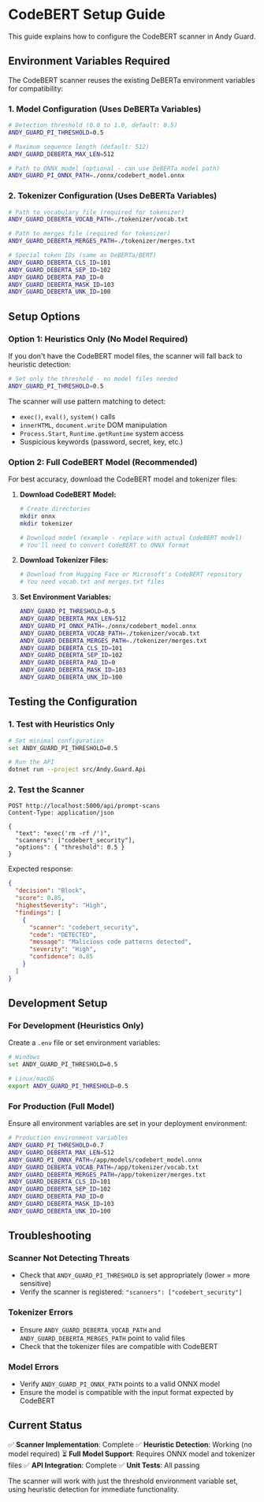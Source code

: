 # CodeBERT Setup Guide

This guide explains how to configure the CodeBERT scanner in Andy Guard.

## Environment Variables Required

The CodeBERT scanner reuses the existing DeBERTa environment variables for compatibility:

### 1. Model Configuration (Uses DeBERTa Variables)
```bash
# Detection threshold (0.0 to 1.0, default: 0.5)
ANDY_GUARD_PI_THRESHOLD=0.5

# Maximum sequence length (default: 512)
ANDY_GUARD_DEBERTA_MAX_LEN=512

# Path to ONNX model (optional - can use DeBERTa model path)
ANDY_GUARD_PI_ONNX_PATH=./onnx/codebert_model.onnx
```

### 2. Tokenizer Configuration (Uses DeBERTa Variables)
```bash
# Path to vocabulary file (required for tokenizer)
ANDY_GUARD_DEBERTA_VOCAB_PATH=./tokenizer/vocab.txt

# Path to merges file (required for tokenizer)
ANDY_GUARD_DEBERTA_MERGES_PATH=./tokenizer/merges.txt

# Special token IDs (same as DeBERTa/BERT)
ANDY_GUARD_DEBERTA_CLS_ID=101
ANDY_GUARD_DEBERTA_SEP_ID=102
ANDY_GUARD_DEBERTA_PAD_ID=0
ANDY_GUARD_DEBERTA_MASK_ID=103
ANDY_GUARD_DEBERTA_UNK_ID=100
```

## Setup Options

### Option 1: Heuristics Only (No Model Required)
If you don't have the CodeBERT model files, the scanner will fall back to heuristic detection:

```bash
# Set only the threshold - no model files needed
ANDY_GUARD_PI_THRESHOLD=0.5
```

The scanner will use pattern matching to detect:
- `exec()`, `eval()`, `system()` calls
- `innerHTML`, `document.write` DOM manipulation
- `Process.Start`, `Runtime.getRuntime` system access
- Suspicious keywords (password, secret, key, etc.)

### Option 2: Full CodeBERT Model (Recommended)
For best accuracy, download the CodeBERT model and tokenizer files:

1. **Download CodeBERT Model:**
   ```bash
   # Create directories
   mkdir onnx
   mkdir tokenizer
   
   # Download model (example - replace with actual CodeBERT model)
   # You'll need to convert CodeBERT to ONNX format
   ```

2. **Download Tokenizer Files:**
   ```bash
   # Download from Hugging Face or Microsoft's CodeBERT repository
   # You need vocab.txt and merges.txt files
   ```

3. **Set Environment Variables:**
   ```bash
   ANDY_GUARD_PI_THRESHOLD=0.5
   ANDY_GUARD_DEBERTA_MAX_LEN=512
   ANDY_GUARD_PI_ONNX_PATH=./onnx/codebert_model.onnx
   ANDY_GUARD_DEBERTA_VOCAB_PATH=./tokenizer/vocab.txt
   ANDY_GUARD_DEBERTA_MERGES_PATH=./tokenizer/merges.txt
   ANDY_GUARD_DEBERTA_CLS_ID=101
   ANDY_GUARD_DEBERTA_SEP_ID=102
   ANDY_GUARD_DEBERTA_PAD_ID=0
   ANDY_GUARD_DEBERTA_MASK_ID=103
   ANDY_GUARD_DEBERTA_UNK_ID=100
   ```

## Testing the Configuration

### 1. Test with Heuristics Only
```bash
# Set minimal configuration
set ANDY_GUARD_PI_THRESHOLD=0.5

# Run the API
dotnet run --project src/Andy.Guard.Api
```

### 2. Test the Scanner
```http
POST http://localhost:5000/api/prompt-scans
Content-Type: application/json

{
  "text": "exec('rm -rf /')",
  "scanners": ["codebert_security"],
  "options": { "threshold": 0.5 }
}
```

Expected response:
```json
{
  "decision": "Block",
  "score": 0.85,
  "highestSeverity": "High",
  "findings": [
    {
      "scanner": "codebert_security",
      "code": "DETECTED",
      "message": "Malicious code patterns detected",
      "severity": "High",
      "confidence": 0.85
    }
  ]
}
```

## Development Setup

### For Development (Heuristics Only)
Create a `.env` file or set environment variables:

```bash
# Windows
set ANDY_GUARD_PI_THRESHOLD=0.5

# Linux/macOS
export ANDY_GUARD_PI_THRESHOLD=0.5
```

### For Production (Full Model)
Ensure all environment variables are set in your deployment environment:

```bash
# Production environment variables
ANDY_GUARD_PI_THRESHOLD=0.7
ANDY_GUARD_DEBERTA_MAX_LEN=512
ANDY_GUARD_PI_ONNX_PATH=/app/models/codebert_model.onnx
ANDY_GUARD_DEBERTA_VOCAB_PATH=/app/tokenizer/vocab.txt
ANDY_GUARD_DEBERTA_MERGES_PATH=/app/tokenizer/merges.txt
ANDY_GUARD_DEBERTA_CLS_ID=101
ANDY_GUARD_DEBERTA_SEP_ID=102
ANDY_GUARD_DEBERTA_PAD_ID=0
ANDY_GUARD_DEBERTA_MASK_ID=103
ANDY_GUARD_DEBERTA_UNK_ID=100
```

## Troubleshooting

### Scanner Not Detecting Threats
- Check that `ANDY_GUARD_PI_THRESHOLD` is set appropriately (lower = more sensitive)
- Verify the scanner is registered: `"scanners": ["codebert_security"]`

### Tokenizer Errors
- Ensure `ANDY_GUARD_DEBERTA_VOCAB_PATH` and `ANDY_GUARD_DEBERTA_MERGES_PATH` point to valid files
- Check that the tokenizer files are compatible with CodeBERT

### Model Errors
- Verify `ANDY_GUARD_PI_ONNX_PATH` points to a valid ONNX model
- Ensure the model is compatible with the input format expected by CodeBERT

## Current Status

✅ **Scanner Implementation**: Complete
✅ **Heuristic Detection**: Working (no model required)
⏳ **Full Model Support**: Requires ONNX model and tokenizer files
✅ **API Integration**: Complete
✅ **Unit Tests**: All passing

The scanner will work with just the threshold environment variable set, using heuristic detection for immediate functionality.
